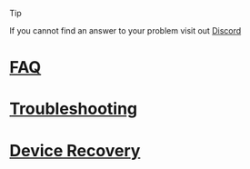 > [!TIP]
> If you cannot find an answer to your problem visit out [Discord](https://discord.gg/Ks2Kzd4)

# [FAQ](help/FAQ)
# [Troubleshooting](help/Troubleshooting)
# [Device Recovery](help/Device-Recovery)
